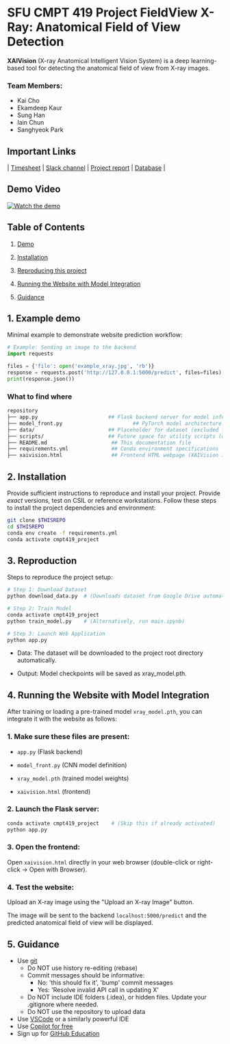 # SFU CMPT 419 Project FieldView X-Ray: Anatomical Field of View Detection

**XAIVision** (X-ray Anatomical Intelligent Vision System) is a deep learning-based tool for detecting the anatomical field of view from X-ray images.

### Team Members:

- Kai Cho
- Ekamdeep Kaur
- Sung Han
- Iain Chun
- Sanghyeok Park


## Important Links

| [Timesheet](https://1sfu-my.sharepoint.com/:x:/g/personal/hamarneh_sfu_ca/ESRhnQpkI5dKg9GvZc4fUsABxeIMR_tcFHX_5iz8kF9W0Q?e=WvBvzq) |
 [Slack channel](https://cmpt419spring2025.slack.com/archives/C086CRMLGLS) |
 [Project report](https://www.overleaf.com/2253418857zcztgqzwfpgm#37e079) |
 [Database](https://www.kaggle.com/competitions/unifesp-x-ray-body-part-classifier) |

## Demo Video
[![Watch the demo](https://img.youtube.com/vi/hTeoiOdVxuU/0.jpg)](https://www.youtube.com/watch?v=hTeoiOdVxuU)

## Table of Contents
1. [Demo](#demo)

2. [Installation](#installation)

3. [Reproducing this project](#repro)

4. [Running the Website with Model Integration](#webs)

5. [Guidance](#guide)


<a name="demo"></a>
## 1. Example demo

Minimal example to demonstrate website prediction workflow:
```python
# Example: Sending an image to the backend
import requests

files = {'file': open('example_xray.jpg', 'rb')}
response = requests.post('http://127.0.0.1:5000/predict', files=files)
print(response.json())
```

### What to find where


```bash
repository
├── app.py                       ## Flask backend server for model inference
├── model_front.py                       ## PyTorch model architecture (CNNClassifier)
├── data/                        ## Placeholder for dataset (excluded from repository)
├── scripts/                     ## Future space for utility scripts (optional)
├── README.md                     ## This documentation file
├── requirements.yml              ## Conda environment specifications
├── xaivision.html                ## Frontend HTML webpage (XAIVision interface)
```

<a name="installation"></a>

## 2. Installation

Provide sufficient instructions to reproduce and install your project. 
Provide _exact_ versions, test on CSIL or reference workstations.
Follow these steps to install the project dependencies and environment:

```bash
git clone $THISREPO
cd $THISREPO
conda env create -f requirements.yml
conda activate cmpt419_project
```

<a name="repro"></a>
## 3. Reproduction
Steps to reproduce the project setup:
```bash
# Step 1: Download Dataset
python download_data.py  # (Downloads dataset from Google Drive automatically)

# Step 2: Train Model
conda activate cmpt419_project
python train_model.py    # (Alternatively, run main.ipynb)

# Step 3: Launch Web Application
python app.py
```
- Data: The dataset will be downloaded to the project root directory automatically.

- Output: Model checkpoints will be saved as xray_model.pth.

<a name="webs"></a>
## 4. Running the Website with Model Integration
After training or loading a pre-trained model ```xray_model.pth```, you can integrate it with the website as follows:
### 1. Make sure these files are present:

- ```app.py``` (Flask backend)

- ```model_front.py``` (CNN model definition)

- ```xray_model.pth``` (trained model weights)

- ```xaivision.html``` (frontend)

### 2. Launch the Flask server:

```bash
conda activate cmpt419_project    # (Skip this if already activated)
python app.py
```
### 3. Open the frontend:

Open ```xaivision.html``` directly in your web browser (double-click or right-click → Open with Browser).

### 4. Test the website:

Upload an X-ray image using the "Upload an X-ray Image" button.

The image will be sent to the backend ```localhost:5000/predict``` and the predicted anatomical field of view will be displayed.

<a name="guide"></a>
## 5. Guidance

- Use [git](https://git-scm.com/book/en/v2)
    - Do NOT use history re-editing (rebase)
    - Commit messages should be informative:
        - No: 'this should fix it', 'bump' commit messages
        - Yes: 'Resolve invalid API call in updating X'
    - Do NOT include IDE folders (.idea), or hidden files. Update your .gitignore where needed.
    - Do NOT use the repository to upload data
- Use [VSCode](https://code.visualstudio.com/) or a similarly powerful IDE
- Use [Copilot for free](https://dev.to/twizelissa/how-to-enable-github-copilot-for-free-as-student-4kal)
- Sign up for [GitHub Education](https://education.github.com/) 
